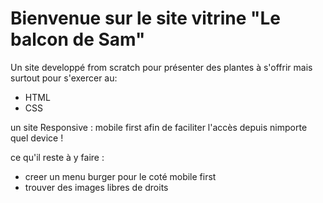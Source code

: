 # Bienvenue sur le site vitrine "Le balcon de Sam"

Un site developpé from scratch pour présenter des plantes à s'offrir mais surtout pour s'exercer au:
* HTML
* CSS

un site Responsive : mobile first afin de faciliter l'accès depuis nimporte quel device !


ce qu'il reste à y faire : 
- creer un menu burger pour le coté mobile first
- trouver des images libres de droits